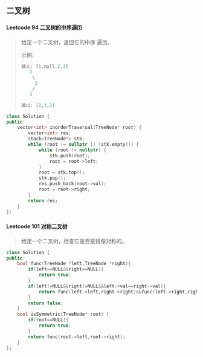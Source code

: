 ## 二叉树

#### Leetcode 94 [二叉树的中序遍历](https://leetcode-cn.com/problems/binary-tree-inorder-traversal/)

> 给定一个二叉树，返回它的中序 遍历。
>
> 示例:
>
> ```c++
> 输入: [1,null,2,3]
>    1
>     \
>      2
>     /
>    3
> 
> 输出: [1,3,2]
> ```

```c++
class Solution {
public:
    vector<int> inorderTraversal(TreeNode* root) {
        vector<int> res;
        stack<TreeNode*> stk;
        while (root != nullptr || !stk.empty()) {
            while (root != nullptr) {
                stk.push(root);
                root = root->left;
            }
            root = stk.top();
            stk.pop();
            res.push_back(root->val);
            root = root->right;
        }
        return res;
    }
};
```

#### Leetcode 101 [对称二叉树](https://leetcode-cn.com/problems/symmetric-tree/)

> 给定一个二叉树，检查它是否是镜像对称的。

```c++
class Solution {
public:
    bool func(TreeNode *left,TreeNode *right){
        if(left==NULL&&right==NULL){
            return true;
        }
        if(left!=NULL&&right!=NULL&&left->val==right->val){
            return func(left->left,right->right)&&func(left->right,right->left);
        }
        return false;
    }
    bool isSymmetric(TreeNode* root) {
        if(root==NULL){
            return true;
        }
        return func(root->left,root->right);
    }
};
```

